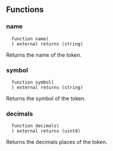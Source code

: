 



## Functions
### name
```solidity
  function name(
  ) external returns (string)
```

Returns the name of the token.


### symbol
```solidity
  function symbol(
  ) external returns (string)
```

Returns the symbol of the token.


### decimals
```solidity
  function decimals(
  ) external returns (uint8)
```

Returns the decimals places of the token.



